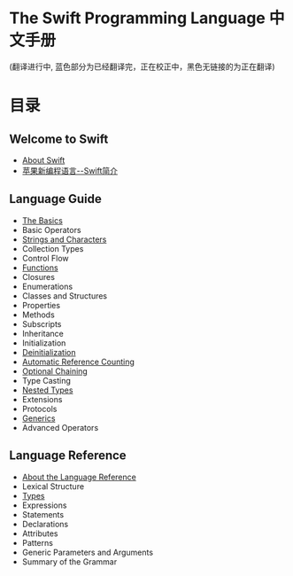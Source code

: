 The Swift Programming Language 中文手册
======================================

(翻译进行中, 蓝色部分为已经翻译完，正在校正中，黑色无链接的为正在翻译)

# 目录

## Welcome to Swift

-  [About Swift](https://github.com/CocoaChina-editors/Welcome-to-Swift/blob/master/The%20Swift%20Programming%20Language/01Welcome%20to%20Swift/01About%20Swift.md)
-  [苹果新编程语言--Swift简介](https://github.com/CocoaChina-editors/Welcome-to-Swift/blob/master/The%20Swift%20Programming%20Language/01Welcome%20to%20Swift/02A%20Swift%20Tour.md)

## Language Guide

-  [The Basics](https://github.com/CocoaChina-editors/Welcome-to-Swift/blob/master/The%20Swift%20Programming%20Language/02Language%20Guide/01The%20Basics.md)
-  Basic Operators
-  [Strings and Characters](https://github.com/CocoaChina-editors/Welcome-to-Swift/blob/master/The%20Swift%20Programming%20Language/02Language%20Guide/03Strings%20and%20Characters.md)
-  Collection Types
-  Control Flow
-  [Functions](https://github.com/CocoaChina-editors/Welcome-to-Swift/blob/master/The%20Swift%20Programming%20Language/02Language%20Guide/06Functions.md)
-  Closures
-  Enumerations
-  Classes and Structures
-  Properties
-  Methods
-  Subscripts
-  Inheritance
-  Initialization
-  [Deinitialization](https://github.com/CocoaChina-editors/Welcome-to-Swift/blob/master/The%20Swift%20Programming%20Language/02Language%20Guide/15Deinitialization.md)
-  [Automatic Reference Counting](https://github.com/CocoaChina-editors/Welcome-to-Swift/blob/master/The%20Swift%20Programming%20Language/02Language%20Guide/16Automatic%20Reference%20Counting.md)
-  [Optional Chaining](https://github.com/CocoaChina-editors/Welcome-to-Swift/blob/master/The%20Swift%20Programming%20Language/02Language%20Guide/17Optional%20Chaining.md)
-  Type Casting
-  [Nested Types](https://github.com/CocoaChina-editors/Welcome-to-Swift/blob/master/The%20Swift%20Programming%20Language/02Language%20Guide/19Nested%20Types.md)
-  Extensions
-  Protocols
-  [Generics](https://github.com/CocoaChina-editors/Welcome-to-Swift/blob/master/The%20Swift%20Programming%20Language/02Language%20Guide/22Generics.md)
-  Advanced Operators

## Language Reference

-  [About the Language Reference](https://github.com/CocoaChina-editors/Welcome-to-Swift/blob/master/The%20Swift%20Programming%20Language/03Language%20Reference/01About%20the%20Language%20Reference.md)
-  Lexical Structure
-  [Types](https://github.com/CocoaChina-editors/Welcome-to-Swift/blob/master/The%20Swift%20Programming%20Language/03Language%20Reference/03Types.md)
-  Expressions
-  Statements
-  Declarations
-  Attributes
-  Patterns
-  Generic Parameters and Arguments
-  Summary of the Grammar

